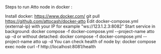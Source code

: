 Steps to run Atto node in docker :

Install docker: https://www.docker.com/
git pull https://github.com/attocash/docker-atto
Edit docker-compose.yml {external-ip} with your IP for example "ws://123.1.2.3:8082"
Start service in background: docker compose -f docker-compose.yml --project-name atto up -d
or without detached: docker compose -f docker-compose.yml --project-name atto up -d
You can check health of node by: docker compose exec node curl -f http://localhost:8081/health

